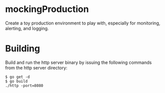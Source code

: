 # mockingProduction

Create a toy production environment to play with, especially for monitoring,
alerting, and logging.

# Building
Build and run the http server binary by issuing the following commands from
the http server directory:

```
$ go get -d
$ go build
./http -port=8080
```
